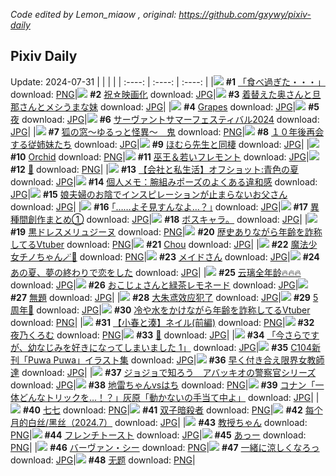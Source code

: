 *Code edited by Lemon_miaow , original: https://github.com/gxywy/pixiv-daily*
## Pixiv Daily 
Update: 2024-07-31
|      |      |      |
| :----: | :----: | :----: |
|![](https://pximg.lemonmiaow.xyz/c/240x480/img-master/img/2024/07/29/18/53/51/120993753_p0_master1200.jpg) **#1** [「食べ過ぎた・・・」](https://www.pixiv.net/artworks/120993753) download: [PNG](https://pximg.lemonmiaow.xyz/img-original/img/2024/07/29/18/53/51/120993753_p0.png)|![](https://pximg.lemonmiaow.xyz/c/240x480/img-master/img/2024/07/29/22/29/19/121000338_p0_master1200.jpg) **#2** [祝☆映画化](https://www.pixiv.net/artworks/121000338) download: [JPG](https://pximg.lemonmiaow.xyz/img-original/img/2024/07/29/22/29/19/121000338_p0.jpg)|![](https://pximg.lemonmiaow.xyz/c/240x480/img-master/img/2024/07/29/00/06/52/120975904_p0_master1200.jpg) **#3** [着替えた奥さんと旦那さんとメシうまな妹](https://www.pixiv.net/artworks/120975904) download: [JPG](https://pximg.lemonmiaow.xyz/img-original/img/2024/07/29/00/06/52/120975904_p0.jpg)|
|![](https://pximg.lemonmiaow.xyz/c/240x480/img-master/img/2024/07/29/00/00/54/120975473_p0_master1200.jpg) **#4** [Grapes](https://www.pixiv.net/artworks/120975473) download: [JPG](https://pximg.lemonmiaow.xyz/img-original/img/2024/07/29/00/00/54/120975473_p0.jpg)|![](https://pximg.lemonmiaow.xyz/c/240x480/img-master/img/2024/07/30/07/30/01/121010784_p0_master1200.jpg) **#5** [夜](https://www.pixiv.net/artworks/121010784) download: [JPG](https://pximg.lemonmiaow.xyz/img-original/img/2024/07/30/07/30/01/121010784_p0.jpg)|![](https://pximg.lemonmiaow.xyz/c/240x480/img-master/img/2024/07/30/13/52/26/121016182_p0_master1200.jpg) **#6** [サーヴァントサマーフェスティバル2024](https://www.pixiv.net/artworks/121016182) download: [JPG](https://pximg.lemonmiaow.xyz/img-original/img/2024/07/30/13/52/26/121016182_p0.jpg)|
|![](https://pximg.lemonmiaow.xyz/c/240x480/img-master/img/2024/07/29/12/13/50/120986777_master1200.jpg) **#7** [狐の窓～ゆるっと怪異～　鬼](https://www.pixiv.net/artworks/120986777) download: [PNG](https://pximg.lemonmiaow.xyz/img-original/img/2024/07/29/12/13/50/120986777.png)|![](https://pximg.lemonmiaow.xyz/c/240x480/img-master/img/2024/07/30/02/17/06/121007109_p0_master1200.jpg) **#8** [１０年後再会する従姉妹たち](https://www.pixiv.net/artworks/121007109) download: [JPG](https://pximg.lemonmiaow.xyz/img-original/img/2024/07/30/02/17/06/121007109_p0.jpg)|![](https://pximg.lemonmiaow.xyz/c/240x480/img-master/img/2024/07/29/15/33/49/120989784_p0_master1200.jpg) **#9** [ほむら先生と同棲](https://www.pixiv.net/artworks/120989784) download: [JPG](https://pximg.lemonmiaow.xyz/img-original/img/2024/07/29/15/33/49/120989784_p0.jpg)|
|![](https://pximg.lemonmiaow.xyz/c/240x480/img-master/img/2024/07/29/00/00/47/120975449_p0_master1200.jpg) **#10** [Orchid](https://www.pixiv.net/artworks/120975449) download: [PNG](https://pximg.lemonmiaow.xyz/img-original/img/2024/07/29/00/00/47/120975449_p0.png)|![](https://pximg.lemonmiaow.xyz/c/240x480/img-master/img/2024/07/29/01/25/44/120978298_p0_master1200.jpg) **#11** [巫王＆若いフレモント](https://www.pixiv.net/artworks/120978298) download: [JPG](https://pximg.lemonmiaow.xyz/img-original/img/2024/07/29/01/25/44/120978298_p0.jpg)|![](https://pximg.lemonmiaow.xyz/c/240x480/img-master/img/2024/07/30/01/12/32/121005816_p0_master1200.jpg) **#12** [🦜](https://www.pixiv.net/artworks/121005816) download: [PNG](https://pximg.lemonmiaow.xyz/img-original/img/2024/07/30/01/12/32/121005816_p0.png)|
|![](https://pximg.lemonmiaow.xyz/c/240x480/img-master/img/2024/07/30/12/01/01/121014472_p0_master1200.jpg) **#13** [【会社と私生活】オフショット:青色の夏](https://www.pixiv.net/artworks/121014472) download: [JPG](https://pximg.lemonmiaow.xyz/img-original/img/2024/07/30/12/01/01/121014472_p0.jpg)|![](https://pximg.lemonmiaow.xyz/c/240x480/img-master/img/2024/07/30/06/00/09/121009693_p0_master1200.jpg) **#14** [個人メモ：腕組みポーズのよくある違和感](https://www.pixiv.net/artworks/121009693) download: [JPG](https://pximg.lemonmiaow.xyz/img-original/img/2024/07/30/06/00/09/121009693_p0.jpg)|![](https://pximg.lemonmiaow.xyz/c/240x480/img-master/img/2024/07/30/00/03/44/121003641_p0_master1200.jpg) **#15** [娘夫婦のお陰でインスピレーションが止まらないお父さん](https://www.pixiv.net/artworks/121003641) download: [JPG](https://pximg.lemonmiaow.xyz/img-original/img/2024/07/30/00/03/44/121003641_p0.jpg)|
|![](https://pximg.lemonmiaow.xyz/c/240x480/img-master/img/2024/07/29/17/10/47/120991456_p0_master1200.jpg) **#16** [｢……よそ見すんなよ…？｣](https://www.pixiv.net/artworks/120991456) download: [JPG](https://pximg.lemonmiaow.xyz/img-original/img/2024/07/29/17/10/47/120991456_p0.jpg)|![](https://pximg.lemonmiaow.xyz/c/240x480/img-master/img/2024/07/29/20/59/32/120997299_p0_master1200.jpg) **#17** [異種間創作まとめ①](https://www.pixiv.net/artworks/120997299) download: [JPG](https://pximg.lemonmiaow.xyz/img-original/img/2024/07/29/20/59/32/120997299_p0.jpg)|![](https://pximg.lemonmiaow.xyz/c/240x480/img-master/img/2024/07/29/19/13/18/120994342_p0_master1200.jpg) **#18** [ボスキャラ。](https://www.pixiv.net/artworks/120994342) download: [JPG](https://pximg.lemonmiaow.xyz/img-original/img/2024/07/29/19/13/18/120994342_p0.jpg)|
|![](https://pximg.lemonmiaow.xyz/c/240x480/img-master/img/2024/07/30/00/00/31/121003314_p0_master1200.jpg) **#19** [黒ドレスメリュジーヌ](https://www.pixiv.net/artworks/121003314) download: [PNG](https://pximg.lemonmiaow.xyz/img-original/img/2024/07/30/00/00/31/121003314_p0.png)|![](https://pximg.lemonmiaow.xyz/c/240x480/img-master/img/2024/07/29/20/09/36/120995839_p0_master1200.jpg) **#20** [歴史ありながら年齢を詐称してるVtuber](https://www.pixiv.net/artworks/120995839) download: [PNG](https://pximg.lemonmiaow.xyz/img-original/img/2024/07/29/20/09/36/120995839_p0.png)|![](https://pximg.lemonmiaow.xyz/c/240x480/img-master/img/2024/07/29/00/06/03/120975863_p0_master1200.jpg) **#21** [Chou](https://www.pixiv.net/artworks/120975863) download: [JPG](https://pximg.lemonmiaow.xyz/img-original/img/2024/07/29/00/06/03/120975863_p0.jpg)|
|![](https://pximg.lemonmiaow.xyz/c/240x480/img-master/img/2024/07/29/00/13/50/120976187_p0_master1200.jpg) **#22** [魔法少女チノちゃん🪄🤍](https://www.pixiv.net/artworks/120976187) download: [PNG](https://pximg.lemonmiaow.xyz/img-original/img/2024/07/29/00/13/50/120976187_p0.png)|![](https://pximg.lemonmiaow.xyz/c/240x480/img-master/img/2024/07/30/00/00/14/121003243_p0_master1200.jpg) **#23** [メイドさん](https://www.pixiv.net/artworks/121003243) download: [JPG](https://pximg.lemonmiaow.xyz/img-original/img/2024/07/30/00/00/14/121003243_p0.jpg)|![](https://pximg.lemonmiaow.xyz/c/240x480/img-master/img/2024/07/29/21/37/35/120998599_p0_master1200.jpg) **#24** [あの夏、夢の終わりで恋をした](https://www.pixiv.net/artworks/120998599) download: [JPG](https://pximg.lemonmiaow.xyz/img-original/img/2024/07/29/21/37/35/120998599_p0.jpg)|
|![](https://pximg.lemonmiaow.xyz/c/240x480/img-master/img/2024/07/29/00/01/12/120975517_p0_master1200.jpg) **#25** [云璃全年龄🔥🔥🔥](https://www.pixiv.net/artworks/120975517) download: [JPG](https://pximg.lemonmiaow.xyz/img-original/img/2024/07/29/00/01/12/120975517_p0.jpg)|![](https://pximg.lemonmiaow.xyz/c/240x480/img-master/img/2024/07/30/00/03/10/121003614_p0_master1200.jpg) **#26** [おこじょさんと緑茶レモネード](https://www.pixiv.net/artworks/121003614) download: [JPG](https://pximg.lemonmiaow.xyz/img-original/img/2024/07/30/00/03/10/121003614_p0.jpg)|![](https://pximg.lemonmiaow.xyz/c/240x480/img-master/img/2024/07/29/00/00/59/120975483_p0_master1200.jpg) **#27** [無題](https://www.pixiv.net/artworks/120975483) download: [JPG](https://pximg.lemonmiaow.xyz/img-original/img/2024/07/29/00/00/59/120975483_p0.jpg)|
|![](https://pximg.lemonmiaow.xyz/c/240x480/img-master/img/2024/07/29/12/43/16/120987231_p0_master1200.jpg) **#28** [大朱鸢效应犯了](https://www.pixiv.net/artworks/120987231) download: [JPG](https://pximg.lemonmiaow.xyz/img-original/img/2024/07/29/12/43/16/120987231_p0.jpg)|![](https://pximg.lemonmiaow.xyz/c/240x480/img-master/img/2024/07/29/00/13/01/120976148_p0_master1200.jpg) **#29** [5周年🌟](https://www.pixiv.net/artworks/120976148) download: [JPG](https://pximg.lemonmiaow.xyz/img-original/img/2024/07/29/00/13/01/120976148_p0.jpg)|![](https://pximg.lemonmiaow.xyz/c/240x480/img-master/img/2024/07/30/20/28/20/121024548_p0_master1200.jpg) **#30** [冷や水をかけながら年齢を詐称してるVtuber](https://www.pixiv.net/artworks/121024548) download: [PNG](https://pximg.lemonmiaow.xyz/img-original/img/2024/07/30/20/28/20/121024548_p0.png)|
|![](https://pximg.lemonmiaow.xyz/c/240x480/img-master/img/2024/07/29/20/52/21/120997090_p0_master1200.jpg) **#31** [【小春と湊】ネイル(前編)](https://www.pixiv.net/artworks/120997090) download: [PNG](https://pximg.lemonmiaow.xyz/img-original/img/2024/07/29/20/52/21/120997090_p0.png)|![](https://pximg.lemonmiaow.xyz/c/240x480/img-master/img/2024/07/29/20/54/13/120997148_p0_master1200.jpg) **#32** [夜乃くろむ](https://www.pixiv.net/artworks/120997148) download: [PNG](https://pximg.lemonmiaow.xyz/img-original/img/2024/07/29/20/54/13/120997148_p0.png)|![](https://pximg.lemonmiaow.xyz/c/240x480/img-master/img/2024/07/30/00/00/24/121003275_p0_master1200.jpg) **#33** [🤍](https://www.pixiv.net/artworks/121003275) download: [JPG](https://pximg.lemonmiaow.xyz/img-original/img/2024/07/30/00/00/24/121003275_p0.jpg)|
|![](https://pximg.lemonmiaow.xyz/c/240x480/img-master/img/2024/07/30/16/59/14/121019334_p0_master1200.jpg) **#34** [「今さらですが、幼なじみを好きになってしまいました 1」](https://www.pixiv.net/artworks/121019334) download: [JPG](https://pximg.lemonmiaow.xyz/img-original/img/2024/07/30/16/59/14/121019334_p0.jpg)|![](https://pximg.lemonmiaow.xyz/c/240x480/img-master/img/2024/07/30/00/02/20/121003548_p0_master1200.jpg) **#35** [C104新刊「Puwa Puwa」イラスト集](https://www.pixiv.net/artworks/121003548) download: [JPG](https://pximg.lemonmiaow.xyz/img-original/img/2024/07/30/00/02/20/121003548_p0.jpg)|![](https://pximg.lemonmiaow.xyz/c/240x480/img-master/img/2024/07/29/19/00/16/120993958_p0_master1200.jpg) **#36** [早く付き合え限界女教師達](https://www.pixiv.net/artworks/120993958) download: [JPG](https://pximg.lemonmiaow.xyz/img-original/img/2024/07/29/19/00/16/120993958_p0.jpg)|
|![](https://pximg.lemonmiaow.xyz/c/240x480/img-master/img/2024/07/29/00/09/34/120976022_p0_master1200.jpg) **#37** [ジョジョで知ろう　アバッキオの警察官シリーズ](https://www.pixiv.net/artworks/120976022) download: [JPG](https://pximg.lemonmiaow.xyz/img-original/img/2024/07/29/00/09/34/120976022_p0.jpg)|![](https://pximg.lemonmiaow.xyz/c/240x480/img-master/img/2024/07/30/12/00/35/121014445_p0_master1200.jpg) **#38** [地雷ちゃんvsはち](https://www.pixiv.net/artworks/121014445) download: [PNG](https://pximg.lemonmiaow.xyz/img-original/img/2024/07/30/12/00/35/121014445_p0.png)|![](https://pximg.lemonmiaow.xyz/c/240x480/img-master/img/2024/07/30/14/41/17/121016975_p0_master1200.jpg) **#39** [コナン「一体どんなトリックを…！？」灰原「動かないの手当て中よ」](https://www.pixiv.net/artworks/121016975) download: [JPG](https://pximg.lemonmiaow.xyz/img-original/img/2024/07/30/14/41/17/121016975_p0.jpg)|
|![](https://pximg.lemonmiaow.xyz/c/240x480/img-master/img/2024/07/29/11/53/47/120986351_p0_master1200.jpg) **#40** [七七](https://www.pixiv.net/artworks/120986351) download: [PNG](https://pximg.lemonmiaow.xyz/img-original/img/2024/07/29/11/53/47/120986351_p0.png)|![](https://pximg.lemonmiaow.xyz/c/240x480/img-master/img/2024/07/30/19/26/40/121022810_p0_master1200.jpg) **#41** [双子暗殺者](https://www.pixiv.net/artworks/121022810) download: [PNG](https://pximg.lemonmiaow.xyz/img-original/img/2024/07/30/19/26/40/121022810_p0.png)|![](https://pximg.lemonmiaow.xyz/c/240x480/img-master/img/2024/07/29/22/19/34/121000034_p0_master1200.jpg) **#42** [每个月的白丝/黑丝（2024.7）](https://www.pixiv.net/artworks/121000034) download: [JPG](https://pximg.lemonmiaow.xyz/img-original/img/2024/07/29/22/19/34/121000034_p0.jpg)|
|![](https://pximg.lemonmiaow.xyz/c/240x480/img-master/img/2024/07/29/22/29/47/121000353_p0_master1200.jpg) **#43** [教授ちゃん](https://www.pixiv.net/artworks/121000353) download: [PNG](https://pximg.lemonmiaow.xyz/img-original/img/2024/07/29/22/29/47/121000353_p0.png)|![](https://pximg.lemonmiaow.xyz/c/240x480/img-master/img/2024/07/29/20/41/38/120996770_p0_master1200.jpg) **#44** [フレンチトースト](https://www.pixiv.net/artworks/120996770) download: [JPG](https://pximg.lemonmiaow.xyz/img-original/img/2024/07/29/20/41/38/120996770_p0.jpg)|![](https://pximg.lemonmiaow.xyz/c/240x480/img-master/img/2024/07/29/00/01/10/120975511_p0_master1200.jpg) **#45** [あっー](https://www.pixiv.net/artworks/120975511) download: [PNG](https://pximg.lemonmiaow.xyz/img-original/img/2024/07/29/00/01/10/120975511_p0.png)|
|![](https://pximg.lemonmiaow.xyz/c/240x480/img-master/img/2024/07/30/00/00/55/121003397_p0_master1200.jpg) **#46** [バーヴァン・シー](https://www.pixiv.net/artworks/121003397) download: [PNG](https://pximg.lemonmiaow.xyz/img-original/img/2024/07/30/00/00/55/121003397_p0.png)|![](https://pximg.lemonmiaow.xyz/c/240x480/img-master/img/2024/07/29/00/00/36/120975425_p0_master1200.jpg) **#47** [一緒に涼しくなろっ](https://www.pixiv.net/artworks/120975425) download: [JPG](https://pximg.lemonmiaow.xyz/img-original/img/2024/07/29/00/00/36/120975425_p0.jpg)|![](https://pximg.lemonmiaow.xyz/c/240x480/img-master/img/2024/07/30/00/01/29/121003474_p0_master1200.jpg) **#48** [无题](https://www.pixiv.net/artworks/121003474) download: [PNG](https://pximg.lemonmiaow.xyz/img-original/img/2024/07/30/00/01/29/121003474_p0.png)|
